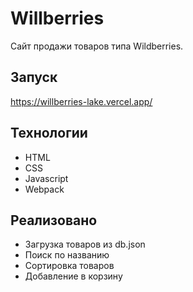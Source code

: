 # Willberries
Сайт продажи товаров типа Wildberries.

## Запуск
https://willberries-lake.vercel.app/

## Технологии
- HTML
- CSS
- Javascript
- Webpack

## Реализовано
- Загрузка товаров из db.json
- Поиск по названию
- Сортировка товаров
- Добавление в корзину
